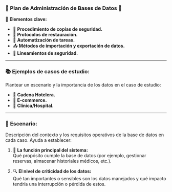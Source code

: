 ### 🌟 Plan de Administración de Bases de Datos 🌟

🔧 **Elementos clave:**

- 💾 **Procedimiento de copias de seguridad.**
- 🔄 **Protocolos de restauración.**
- 🤖 **Automatización de tareas.**
- 📤 **Métodos de importación y exportación de datos.**
- 🔐 **Lineamientos de seguridad.**

---

### 📚 **Ejemplos de casos de estudio:**

Plantear un escenario y la importancia de los datos en el caso de estudio:

- 🏨 **Cadena Hotelera.**
- 🛒 **E-commerce.**
- 🏥 **Clínica/Hospital.**

---

### 📌 **Escenario:**

Descripción del contexto y los requisitos operativos de la base de datos en cada caso. Ayuda a establecer:

1. 🎯 **La función principal del sistema:**  
    Qué propósito cumple la base de datos (por ejemplo, gestionar reservas, almacenar historiales médicos, etc.).
    
2. 🔍 **El nivel de criticidad de los datos:**  
    Qué tan importantes o sensibles son los datos manejados y qué impacto tendría una interrupción o pérdida de estos.
